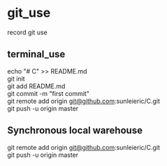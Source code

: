 # git_use
  record git use

## terminal_use
echo "# C" >> README.md \
git init\
git add README.md \
git commit -m "first commit" \
git remote add origin git@github.com:sunleieric/C.git \
git push -u origin master 
## Synchronous local warehouse
git remote add origin git@github.com:sunleieric/C.git \
git push -u origin master 
